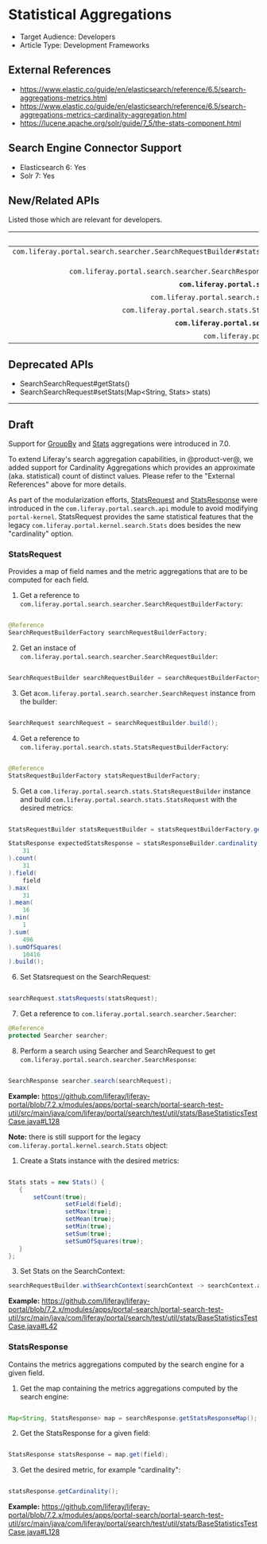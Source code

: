# Statistical Aggregations

* Target Audience: Developers
* Article Type: Development Frameworks

## External References

* https://www.elastic.co/guide/en/elasticsearch/reference/6.5/search-aggregations-metrics.html
* https://www.elastic.co/guide/en/elasticsearch/reference/6.5/search-aggregations-metrics-cardinality-aggregation.html
* https://lucene.apache.org/solr/guide/7_5/the-stats-component.html

## Search Engine Connector Support
* Elasticsearch 6: Yes
* Solr 7: Yes

## New/Related APIs

Listed those which are relevant for developers.
 
API (FQCN) | Provided by Artifact |
---------: | :------------------: |
`com.liferay.portal.search.searcher.SearchRequestBuilder#statsRequests(StatsRequest... statsRequests)` | com.liferay.portal.search.api
`com.liferay.portal.search.searcher.SearchResponse#getStatsResponseMap()` | com.liferay.portal.search.api
**`com.liferay.portal.search.stats.StatsRequest`** |	com.liferay.portal.search.api
`com.liferay.portal.search.stats.StatsRequestBuilder` |	com.liferay.portal.search.api
`com.liferay.portal.search.stats.StatsRequestBuilderFactory` |	com.liferay.portal.search.api
**`com.liferay.portal.search.stats.StatsResponse`** |	com.liferay.portal.search.api
`com.liferay.portal.kernel.search.Stats` | portal-kernel

## Deprecated APIs
* SearchSearchRequest#getStats()
* SearchSearchRequest#setStats(Map<String, Stats> stats)

----

## Draft

Support for [GroupBy](https://github.com/liferay/liferay-portal/blob/7.2.x/portal-kernel/src/com/liferay/portal/kernel/search/GroupBy.java) and [Stats](https://github.com/liferay/liferay-portal/blob/7.2.x/portal-kernel/src/com/liferay/portal/kernel/search/Stats.java) aggregations were introduced in 7.0.

To extend Liferay's search aggregation capabilities, in @product-ver@, we added support for Cardinality Aggregations which provides an approximate (aka. statistical) count of distinct values. Please refer to the "External References" above for more details.

As part of the modularization efforts, [StatsRequest](https://github.com/liferay/liferay-portal/blob/7.2.x/modules/apps/portal-search/portal-search-api/src/main/java/com/liferay/portal/search/stats/StatsRequest.java) and [StatsResponse](https://github.com/liferay/liferay-portal/blob/7.2.x/modules/apps/portal-search/portal-search-api/src/main/java/com/liferay/portal/search/stats/StatsResponse.java) were introduced in the `com.liferay.portal.search.api` module to avoid modifying `portal-kernel`. StatsRequest provides the same statistical features that the legacy `com.liferay.portal.kernel.search.Stats` does besides the new "cardinality" option.

### StatsRequest

Provides a map of field names and the metric aggregations that are to be computed for each field.

1. Get a reference to `com.liferay.portal.search.searcher.SearchRequestBuilderFactory`:
```java

@Reference
SearchRequestBuilderFactory searchRequestBuilderFactory;
```
2. Get an instace of `com.liferay.portal.search.searcher.SearchRequestBuilder`:
```java

SearchRequestBuilder searchRequestBuilder = searchRequestBuilderFactory.getSearchRequestBuilder();
```
3. Get a`com.liferay.portal.search.searcher.SearchRequest` instance from the builder:
```java

SearchRequest searchRequest = searchRequestBuilder.build();
```
4. Get a reference to `com.liferay.portal.search.stats.StatsRequestBuilderFactory`:
```java

@Reference
StatsRequestBuilderFactory statsRequestBuilderFactory;
```
5. Get a `com.liferay.portal.search.stats.StatsRequestBuilder` instance and build `com.liferay.portal.search.stats.StatsRequest` with the desired metrics:
```java

StatsRequestBuilder statsRequestBuilder = statsRequestBuilderFactory.getStatsRequestBuilder();

StatsResponse expectedStatsResponse = statsResponseBuilder.cardinality(
    31
).count(
    31
).field(
    field
).max(
    31
).mean(
    16
).min(
    1
).sum(
    496
).sumOfSquares(
    10416
).build();
```
6. Set Statsrequest on the SearchRequest:
```java

searchRequest.statsRequests(statsRequest);
```
7. Get a reference to `com.liferay.portal.search.searcher.Searcher`:
```java
@Reference
protected Searcher searcher;
```
8. Perform a search using Searcher and SearchRequest to get `com.liferay.portal.search.searcher.SearchResponse`:
```java

SearchResponse searcher.search(searchRequest);
```

**Example:** https://github.com/liferay/liferay-portal/blob/7.2.x/modules/apps/portal-search/portal-search-test-util/src/main/java/com/liferay/portal/search/test/util/stats/BaseStatisticsTestCase.java#L128

**Note:** there is still support for the legacy `com.liferay.portal.kernel.search.Stats` object:

1. Create a Stats instance with the desired metrics:
```java

Stats stats = new Stats() {
   {
       setCount(true);
    			setField(field);
    			setMax(true);
    			setMean(true);
    			setMin(true);
    			setSum(true);
    			setSumOfSquares(true);
   }
};
```
3. Set Stats on the SearchContext:
```java
searchRequestBuilder.withSearchContext(searchContext -> searchContext.addStats(stats));
```

**Example:** https://github.com/liferay/liferay-portal/blob/7.2.x/modules/apps/portal-search/portal-search-test-util/src/main/java/com/liferay/portal/search/test/util/stats/BaseStatisticsTestCase.java#L42

### StatsResponse

Contains the metrics aggregations computed by the search engine for a given field.

1. Get the map containing the metrics aggregations computed by the search engine:
```java

Map<String, StatsResponse> map = searchResponse.getStatsResponseMap();
```
2. Get the StatsResponse for a given field:
```java

StatsResponse statsResponse = map.get(field);
```
3. Get the desired metric, for example "cardinality":
```java

statsResponse.getCardinality();
```

**Example:** https://github.com/liferay/liferay-portal/blob/7.2.x/modules/apps/portal-search/portal-search-test-util/src/main/java/com/liferay/portal/search/test/util/stats/BaseStatisticsTestCase.java#L128
